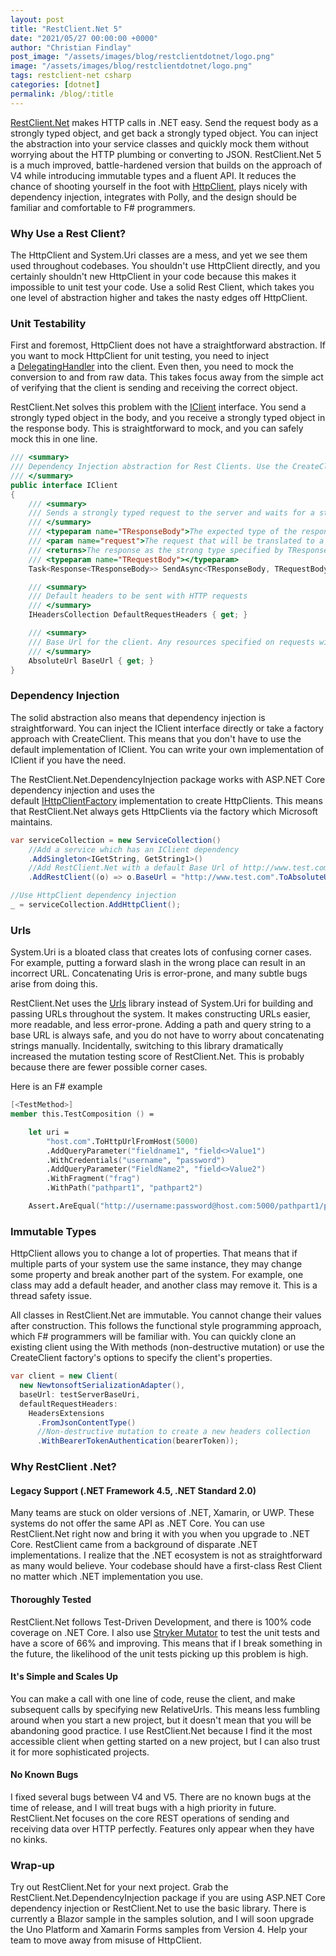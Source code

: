 ```yaml
---
layout: post
title: "RestClient.Net 5"
date: "2021/05/27 00:00:00 +0000"
author: "Christian Findlay"
post_image: "/assets/images/blog/restclientdotnet/logo.png"
image: "/assets/images/blog/restclientdotnet/logo.png"
tags: restclient-net csharp
categories: [dotnet]
permalink: /blog/:title
---
```


[RestClient.Net](https://github.com/MelbourneDeveloper/RestClient.Net) makes HTTP calls in .NET easy. Send the request body as a strongly typed object, and get back a strongly typed object. You can inject the abstraction into your service classes and quickly mock them without worrying about the HTTP plumbing or converting to JSON. RestClient.Net 5 is a much improved, battle-hardened version that builds on the approach of V4 while introducing immutable types and a fluent API. It reduces the chance of shooting yourself in the foot with [HttpClient](https://docs.microsoft.com/en-us/dotnet/api/system.net.http.httpclient?view=net-5.0), plays nicely with dependency injection, integrates with Polly, and the design should be familiar and comfortable to F# programmers.

### Why Use a Rest Client?

The HttpClient and System.Uri classes are a mess, and yet we see them used throughout codebases. You shouldn't use HttpClient directly, and you certainly shouldn't new HttpClient in your code because this makes it impossible to unit test your code. Use a solid Rest Client, which takes you one level of abstraction higher and takes the nasty edges off HttpClient.

### Unit Testability

First and foremost, HttpClient does not have a straightforward abstraction. If you want to mock HttpClient for unit testing, you need to inject a [DelegatingHandler](https://docs.microsoft.com/en-us/dotnet/api/system.net.http.delegatinghandler?view=net-5.0) into the client. Even then, you need to mock the conversion to and from raw data. This takes focus away from the simple act of verifying that the client is sending and receiving the correct object. 

RestClient.Net solves this problem with the [IClient](https://github.com/MelbourneDeveloper/RestClient.Net/blob/e24d8a2d49fb06fa8d8a1aea69d5df3f587145bd/src/RestClient.Net.Abstractions/IClient.cs#L9) interface. You send a strongly typed object in the body, and you receive a strongly typed object in the response body. This is straightforward to mock, and you can safely mock this in one line.

```csharp
/// <summary>
/// Dependency Injection abstraction for Rest Clients. Use the CreateClient delegate to create an IClient when more than one is needed for an application.
/// </summary>
public interface IClient
{
    /// <summary>
    /// Sends a strongly typed request to the server and waits for a strongly typed response
    /// </summary>
    /// <typeparam name="TResponseBody">The expected type of the response body</typeparam>
    /// <param name="request">The request that will be translated to a HTTP request</param>
    /// <returns>The response as the strong type specified by TResponseBody /></returns>
    /// <typeparam name="TRequestBody"></typeparam>
    Task<Response<TResponseBody>> SendAsync<TResponseBody, TRequestBody>(IRequest<TRequestBody> request);

    /// <summary>
    /// Default headers to be sent with HTTP requests
    /// </summary>
    IHeadersCollection DefaultRequestHeaders { get; }

    /// <summary>
    /// Base Url for the client. Any resources specified on requests will be relative to this.
    /// </summary>
    AbsoluteUrl BaseUrl { get; }
}
```

### Dependency Injection

The solid abstraction also means that dependency injection is straightforward. You can inject the IClient interface directly or take a factory approach with CreateClient. This means that you don't have to use the default implementation of IClient. You can write your own implementation of IClient if you have the need.

The RestClient.Net.DependencyInjection package works with ASP.NET Core dependency injection and uses the default [IHttpClientFactory](https://docs.microsoft.com/en-us/dotnet/architecture/microservices/implement-resilient-applications/use-httpclientfactory-to-implement-resilient-http-requests) implementation to create HttpClients. This means that RestClient.Net always gets HttpClients via the factory which Microsoft maintains.

```csharp
var serviceCollection = new ServiceCollection()
    //Add a service which has an IClient dependency
    .AddSingleton<IGetString, GetString1>()
    //Add RestClient.Net with a default Base Url of http://www.test.com
    .AddRestClient((o) => o.BaseUrl = "http://www.test.com".ToAbsoluteUrl());

//Use HttpClient dependency injection
_ = serviceCollection.AddHttpClient();
```

### Urls

System.Uri is a bloated class that creates lots of confusing corner cases. For example, putting a forward slash in the wrong place can result in an incorrect URL. Concatenating Uris is error-prone, and many subtle bugs arise from doing this.

RestClient.Net uses the [Urls](https://github.com/MelbourneDeveloper/Urls) library instead of System.Uri for building and passing URLs throughout the system. It makes constructing URLs easier, more readable, and less error-prone. Adding a path and query string to a base URL is always safe, and you do not have to worry about concatenating strings manually. Incidentally, switching to this library dramatically increased the mutation testing score of RestClient.Net. This is probably because there are fewer possible corner cases.

Here is an F# example
```fsharp
[<TestMethod>]
member this.TestComposition () =

    let uri =
        "host.com".ToHttpUrlFromHost(5000)
        .AddQueryParameter("fieldname1", "field<>Value1")
        .WithCredentials("username", "password")
        .AddQueryParameter("FieldName2", "field<>Value2")
        .WithFragment("frag")
        .WithPath("pathpart1", "pathpart2")

    Assert.AreEqual("http://username:password@host.com:5000/pathpart1/pathpart2?fieldname1=field%3C%3EValue1&FieldName2=field%3C%3EValue2#frag",uri.ToString());
```

### Immutable Types

HttpClient allows you to change a lot of properties. That means that if multiple parts of your system use the same instance, they may change some property and break another part of the system. For example, one class may add a default header, and another class may remove it. This is a thread safety issue.

All classes in RestClient.Net are immutable. You cannot change their values after construction. This follows the functional style programming approach, which F# programmers will be familiar with. You can quickly clone an existing client using the With methods (non-destructive mutation) or use the CreateClient factory's options to specify the client's properties. 

```csharp
var client = new Client(
  new NewtonsoftSerializationAdapter(),
  baseUrl: testServerBaseUri,
  defaultRequestHeaders: 
    HeadersExtensions
      .FromJsonContentType()
      //Non-destructive mutation to create a new headers collection
      .WithBearerTokenAuthentication(bearerToken));
```

### Why RestClient .Net?

#### Legacy Support (.NET Framework 4.5, .NET Standard 2.0)

Many teams are stuck on older versions of .NET, Xamarin, or UWP. These systems do not offer the same API as .NET Core. You can use RestClient.Net right now and bring it with you when you upgrade to .NET Core. RestClient came from a background of disparate .NET implementations. I realize that the .NET ecosystem is not as straightforward as many would believe. Your codebase should have a first-class Rest Client no matter which .NET implementation you use.

#### Thoroughly Tested

RestClient.Net follows Test-Driven Development, and there is 100% code coverage on .NET Core. I also use [Stryker Mutator](https://stryker-mutator.io/) to test the unit tests and have a score of 66% and improving. This means that if I break something in the future, the likelihood of the unit tests picking up this problem is high.

#### It's Simple and Scales Up

You can make a call with one line of code, reuse the client, and make subsequent calls by specifying new RelativeUrls. This means less fumbling around when you start a new project, but it doesn't mean that you will be abandoning good practice. I use RestClient.Net because I find it the most accessible client when getting started on a new project, but I can also trust it for more sophisticated projects.

#### No Known Bugs

I fixed several bugs between V4 and V5. There are no known bugs at the time of release, and I will treat bugs with a high priority in future. RestClient.Net focuses on the core REST operations of sending and receiving data over HTTP perfectly. Features only appear when they have no kinks.

### Wrap-up

Try out RestClient.Net for your next project. Grab the RestClient.Net.DependencyInjection package if you are using ASP.NET Core dependency injection or RestClient.Net to use the basic library. There is currently a Blazor sample in the samples solution, and I will soon upgrade the Uno Platform and Xamarin Forms samples from Version 4. Help your team to move away from misuse of HttpClient.
